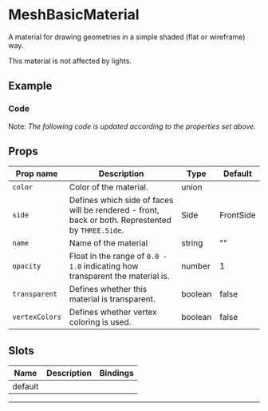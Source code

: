 # MeshBasicMaterial

  <script setup>
  import MeshBasicMaterial from '../../examples/MeshBasicMaterial.vue'
  import { computed, ref } from 'vue';
  const demo = ref('');
  
  const liveCode = computed(() => {
    return `<MeshBasicMaterial
  :color="${demo.value.color}"
  :transparent="${demo.value.transparent}"
  :opacity="${Math.round(demo.value.opacity*100)/100}"
/>`
    });
  </script>

A material for drawing geometries in a simple shaded (flat or wireframe) way.

This material is not affected by lights.

## Example

  <ClientOnly>
  <MeshBasicMaterial ref="demo" />
  </ClientOnly>

### Code

Note: _The following code is updated according to the properties set above._

  <ClientOnly>
  <LiveCodeBlock lang="vue-html" :code="liveCode" />
  </ClientOnly>


## Props

| Prop name    | Description                                                                                       | Type    | Default   |
| ------------ | ------------------------------------------------------------------------------------------------- | ------- | --------- |
|` color        `| Color of the material.                                                                            | union   |           |
|` side         `| Defines which side of faces will be rendered - front, back or both. Represtented by `THREE.Side`. | Side    | FrontSide |
|` name         `| Name of the material                                                                              | string  | ""        |
|` opacity      `| Float in the range of `0.0 - 1.0` indicating how transparent the material is.                     | number  | 1         |
|` transparent  `| Defines whether this material is transparent.                                                     | boolean | false     |
|` vertexColors `| Defines whether vertex coloring is used.                                                          | boolean | false     |

## Slots

| Name    | Description | Bindings |
| ------- | ----------- | -------- |
| default |             |          |

---

